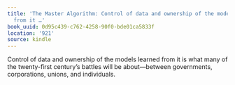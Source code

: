 ```yaml
---
title: 'The Master Algorithm: Control of data and ownership of the models learned
  from it …'
book_uuid: 0d95c439-c762-4258-90f0-bde01ca5833f
location: '921'
source: kindle
---
```


Control of data and ownership of the models learned from it is what many of the twenty-first century’s battles will be about—between governments, corporations, unions, and individuals.